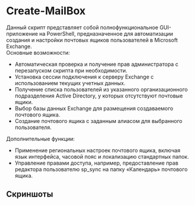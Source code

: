 # Create-MailBox
Данный скрипт представляет собой полнофункциональное GUI-приложение на PowerShell, предназначенное для автоматизации создания и настройки почтовых ящиков пользователей в Microsoft Exchange. <br>
Основные возможности: <br>
 - Автоматическая проверка и получение прав администратора с перезапуском скрипта при необходимости.
 - Установка сессии подключения к серверу Exchange с использованием текущих учетных данных.
 - Получение списка пользователей из указанного организационного подразделения Active Directory, у которых отсутствуют почтовые ящики.
 - Выбор базы данных Exchange для размещения создаваемого почтового ящика.
 - Создание почтового ящика с заданным алиасом для выбранного пользователя. <br>
 
Дополнительные функции:
 - Применение региональных настроек почтового ящика, включая язык интерфейса, часовой пояс и локализацию стандартных папок.
 - Управление правами доступа, например, предоставление прав редактора пользователю sp_sync на папку «Календарь» почтового ящика.
 
## Скриншоты

